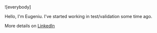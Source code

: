 ![everybody]

Hello, I'm Eugeniu. I've started working in test/validation some time ago.

More details on [LinkedIn](https://www.linkedin.com/in/emunteanu/)
